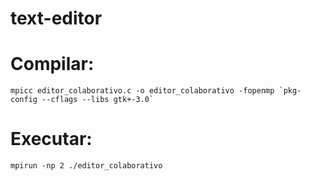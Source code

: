# text-editor

# Compilar:
    mpicc editor_colaborativo.c -o editor_colaborativo -fopenmp `pkg-config --cflags --libs gtk+-3.0`
# Executar:
    mpirun -np 2 ./editor_colaborativo
